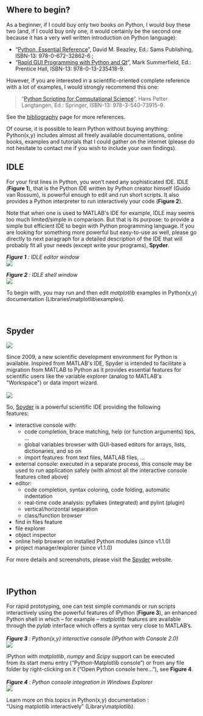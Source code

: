 ## Where to begin?

As a beginner, if I could buy only two books on Python, I would buy these two
(and, if I could buy only one, it would certainly be the second one because it
has a very well written introduction on Python language):
  * “[Python, Essential Reference](http://www.amazon.com/Python-Essential-Reference-Developers-Library/dp/0672328623)”, David M. Beazley, Ed.: Sams Publishing, ISBN-13: 978-0-672-32862-6 ;
  * “[Rapid GUI Programming with Python and Qt](http://www.qtrac.eu/pyqtbook.html)”, Mark Summerfield, Ed.: Prentice Hall, ISBN-13: 978-0-13-235418-9.

However, if you are interested in a scientific-oriented complete reference
with a lot of examples, I would strongly recommend this one:

> “[Python Scripting for Computational Science](http://www.springer.com/math/cse/book/978-3-540-73915-9)”, Hans Petter Langtangen, Ed.: Springer, ISBN-13: 978-3-540-73915-9.

See the [bibliography](Bibliography.md) page for more references.

Of course, it is possible to learn Python without buying anything: Python(x,y)
includes almost all freely available documentations, online books, examples and
tutorials that I could gather on the internet (please do not hesitate to
contact me if you wish to include your own findings).


## IDLE

For your first lines in Python, you won’t need any sophisticated IDE.
IDLE (**Figure 1**), that is the Python IDE written by Python creator himself
(Guido van Rossum), is powerful enough to edit and run short scripts. It also
provides a Python interpreter to run interactively your code (**Figure 2**).

Note that when one is used to MATLAB's IDE for example, IDLE may seems too much limited/simple in comparison. But that is its purpose: to provide a simple but efficient IDE to begin with Python programming language. If you are looking for something more powerful but easy-to-use as well, please go directly to next paragraph for a detailed description of the IDE that will probably fit all your needs (except write your programs), **Spyder**.

_**Figure 1** : IDLE editor window_<br>
<img src='http://pythonxy.googlecode.com/files/idle_editor.png' />

<i><b>Figure 2</b> : IDLE shell window</i><br>
<img src='http://pythonxy.googlecode.com/files/idle_shell.png' />

To begin with, you may run and then edit <i>matplotlib</i> examples in Python(x,y)<br>
documentation (Libraries\matplotlib\examples).<br>
<br>
<br>
<h2>Spyder</h2>

<a href='http://spyderlib.googlecode.com'><img src='http://spyderlib.googlecode.com/files/banner.png' /></a>

Since 2009, a new scientific development environment for Python is available. Inspired from MATLAB's IDE, Spyder is intended to facilitate a migration from MATLAB to Python as it provides essential features for scientific users like the variable explorer (analog to MATLAB's "Workspace") or data import wizard.<br>
<br>
<img src='http://wiki.spyderlib.googlecode.com/hg/Front_Page/screenshot.png' />

So, <a href='http://spyderlib.googlecode.com/'>Spyder</a> is a powerful scientific IDE providing the following<br>
features:<br>
<ul><li>interactive console with:<br>
<ul><li>code completion, brace matching, help (or function arguments) tips, ...<br>
</li><li>global variables browser with GUI-based editors for arrays, lists, dictionaries, and so on<br>
</li><li>import features: from text files, MATLAB files, ...<br>
</li></ul></li><li>external console: executed in a separate process, this console may be used to run application safely (with almost all the interactive console features cited above)<br>
</li><li>editor:<br>
<ul><li>code completion, syntax coloring, code folding, automatic indentation<br>
</li><li>real-time code analysis: pyflakes (integrated) and pylint (plugin)<br>
</li><li>vertical/horizontal separation<br>
</li><li>class/function browser<br>
</li></ul></li><li>find in files feature<br>
</li><li>file explorer<br>
</li><li>object inspector<br>
</li><li>online help browser on installed Python modules (since v1.1.0)<br>
</li><li>project manager/explorer (since v1.1.0)</li></ul>

For more details and screenshots, please visit the <a href='http://spyderlib.googlecode.com/'>Spyder</a> website.<br>
<br>
<br>
<h2>IPython</h2>

For rapid prototyping, one can test simple commands or run scripts<br>
interactively using the powerful features of IPython (<b>Figure 3</b>), an enhanced<br>
Python shell in which – for example – <i>matplotlib</i> features are available<br>
through the <i>pylab</i> interface which offers a syntax very close to MATLAB’s.<br>
<br>
<i><b>Figure 3</b> : Python(x,y) interactive console (IPython with Console 2.0)</i><br>
<img src='http://pythonxy.googlecode.com/files/ipython_pxy_profile.png' />

IPython with <i>matplotlib</i>, <i>numpy</i> and <i>Scipy</i> support can be executed<br>
from its start menu entry (“Python-Matplotlib console”) or from any file<br>
folder by right-clicking on it (“Open Python console here…”), see <b>Figure 4</b>.<br>
<br>
<i><b>Figure 4</b> : Python console integration in Windows Explorer</i><br>
<img src='http://pythonxy.googlecode.com/files/open_python_console_here.png' />

Learn more on this topics in Python(x,y) documentation :<br>
“Using matplotlib interactively” (Library\matplotlib).